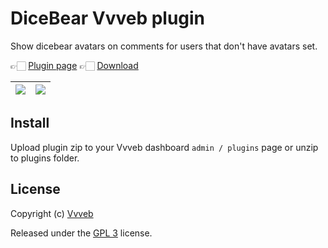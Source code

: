 # DiceBear Vvveb plugin

Show dicebear avatars on comments for users that don't have avatars set.

👉🏻 [Plugin page](https://plugins.vvveb.com/product/dicebear) 👉🏻 [Download](https://github.com/Vvveb/dicebear/archive/main.zip)

| [![](https://plugins.vvveb.com/media/plugins/dicebear/dicebear-1.png)](https://plugins.vvveb.com/media/plugins/dicebear/dicebear-1.png) | [![](https://plugins.vvveb.com/media/plugins/dicebear/dicebear-2.png)](https://plugins.vvveb.com/media/plugins/dicebear/dicebear-2.png) |
|:---:|:---:|

## Install

Upload plugin zip to your Vvveb dashboard `admin / plugins` page or unzip to plugins folder.

## License

Copyright (c) [Vvveb](https://www.vvveb.com)

Released under the [GPL 3](https://github.com/Vvveb/dicebear/blob/main/LICENSE) license.
